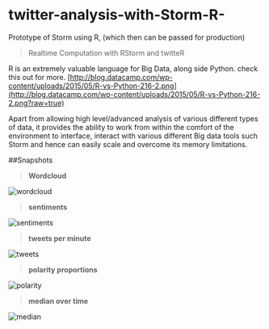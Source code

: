 # twitter-analysis-with-Storm-R-


Prototype of Storm using R, (which then can be passed for production)

> Realtime Computation with RStorm and twitteR

R is an extremely valuable language for Big Data, along side Python. 
check this out for more. [http://blog.datacamp.com/wp-content/uploads/2015/05/R-vs-Python-216-2.png](http://blog.datacamp.com/wp-content/uploads/2015/05/R-vs-Python-216-2.png?raw=true)

Apart from allowing high level/advanced analysis of various different types of data, it provides the ability to work from within the comfort of the environment to interface, interact with various different Big data tools such Storm and hence can easily scale and overcome its memory limitations. 



##Snapshots

> **Wordcloud**


![wordcloud](https://cloud.githubusercontent.com/assets/11197322/8513101/c09e2ad2-232b-11e5-984a-c69492f02253.png?raw=true "wordcloud")



> **sentiments**

![sentiments](https://cloud.githubusercontent.com/assets/11197322/8513103/cd535432-232b-11e5-838e-58f2ddcdfddd.png?raw=true "sentiments")


> **tweets per minute**

![tweets](https://cloud.githubusercontent.com/assets/11197322/8513105/d7be8b6c-232b-11e5-8f3b-ed023ffe2241.png?raw=true "tweets")


> **polarity proportions**

![polarity](https://cloud.githubusercontent.com/assets/11197322/8513104/d374ef2e-232b-11e5-825f-9a0d5fd7413d.png?raw=true "polarity")


> **median over time**

![median](https://cloud.githubusercontent.com/assets/11197322/8513075/1bc8fc76-232b-11e5-868f-8e425fa9be33.png?raw=true?raw=true "median") 

